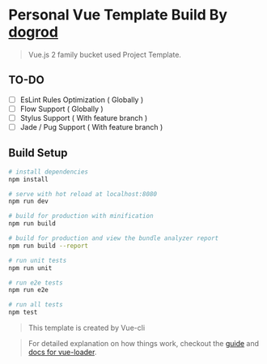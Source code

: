 # Personal Vue Template Build By [dogrod](https://github.com/dogrod)
> Vue.js 2 family bucket used Project Template.

## TO-DO

- [ ] EsLint Rules Optimization ( Globally )
- [ ] Flow Support ( Globally )
- [ ] Stylus Support ( With feature branch )
- [ ] Jade / Pug Support ( With feature branch )

## Build Setup

``` bash
# install dependencies
npm install

# serve with hot reload at localhost:8080
npm run dev

# build for production with minification
npm run build

# build for production and view the bundle analyzer report
npm run build --report

# run unit tests
npm run unit

# run e2e tests
npm run e2e

# run all tests
npm test
```

> This template is created by Vue-cli

> For detailed explanation on how things work, checkout the [guide](http://vuejs-templates.github.io/webpack/) and [docs for vue-loader](http://vuejs.github.io/vue-loader).
